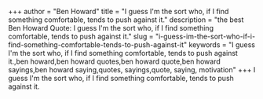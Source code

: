 +++
author = "Ben Howard"
title = "I guess I'm the sort who, if I find something comfortable, tends to push against it."
description = "the best Ben Howard Quote: I guess I'm the sort who, if I find something comfortable, tends to push against it."
slug = "i-guess-im-the-sort-who-if-i-find-something-comfortable-tends-to-push-against-it"
keywords = "I guess I'm the sort who, if I find something comfortable, tends to push against it.,ben howard,ben howard quotes,ben howard quote,ben howard sayings,ben howard saying,quotes, sayings,quote, saying, motivation"
+++
I guess I'm the sort who, if I find something comfortable, tends to push against it.
